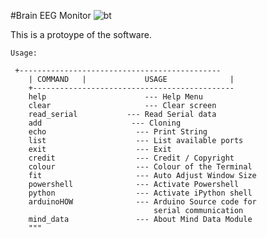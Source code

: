 #Brain EEG Monitor
![bt](https://user-images.githubusercontent.com/44691957/65367340-79ce9c00-dc62-11e9-80e8-095d77ac0202.jpg)

This is a protoype of the software. 

```
Usage:

 +---------------------------------------------
    | COMMAND   |             USAGE              |
    +--------------------------------------------- 
    help                      --- Help Menu
    clear                     --- Clear screen
    read_serial           --- Read Serial data
    add                    --- Cloning
    echo                    --- Print String
    list                    --- List available ports
    exit                    --- Exit
    credit                  --- Credit / Copyright
    colour                  --- Colour of the Terminal
    fit                     --- Auto Adjust Window Size
    powershell              --- Activate Powershell
    python                  --- Activate iPython shell
    arduinoHOW              --- Arduino Source code for
                                serial communication
    mind_data               --- About Mind Data Module
    """
